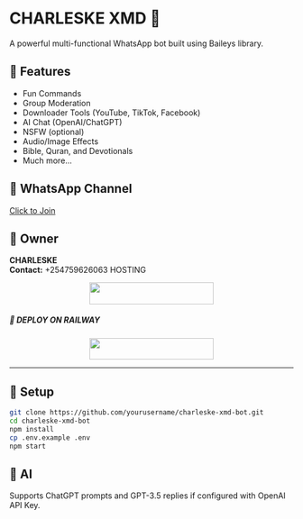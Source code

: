 # CHARLESKE XMD 🤖

A powerful multi-functional WhatsApp bot built using Baileys library.

## 📌 Features
- Fun Commands
- Group Moderation
- Downloader Tools (YouTube, TikTok, Facebook)
- AI Chat (OpenAI/ChatGPT)
- NSFW (optional)
- Audio/Image Effects
- Bible, Quran, and Devotionals
- Much more...

## 📲 WhatsApp Channel
[Click to Join](https://whatsapp.com/channel/0029Vao2hgeChq6HJ5bmlZ3K)

## 👤 Owner
**CHARLESKE**  
**Contact:** +254759626063
 HOSTING
<p align="center">
  <a href="https://dashboard.heroku.com/new?template=https://github.com/Charleskenya1/CHARLES1">
    <img src="https://img.shields.io/badge/DEPLOY NOW-blue?style=for-the-badge&logo=heroku&logoColor=white" width="220" height="38.45" />
  </a> 

##### 🔹 DEPLOY ON RAILWAY 
<p align="center">
  <a href="https://railway.com?referralCode=usJR_h">
    <img src="https://img.shields.io/badge/DEPLOY NOW-railway?style=for-the-badge&logo=railway&logoColor=white" width="220" height="38.45" />
  </a>
  
---

## 🔧 Setup

```bash
git clone https://github.com/yourusername/charleske-xmd-bot.git
cd charleske-xmd-bot
npm install
cp .env.example .env
npm start
```

## 🧠 AI
Supports ChatGPT prompts and GPT-3.5 replies if configured with OpenAI API Key.

